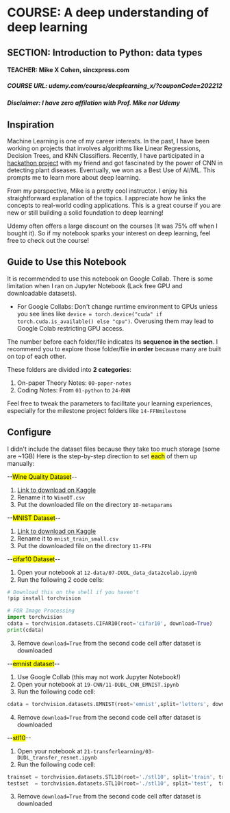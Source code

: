 # COURSE: A deep understanding of deep learning

## SECTION: Introduction to Python: data types

#### TEACHER: Mike X Cohen, sincxpress.com

##### COURSE URL: udemy.com/course/deeplearning_x/?couponCode=202212

##### Disclaimer: I have zero affilation with Prof. Mike nor Udemy

## Inspiration

Machine Learning is one of my career interests. In the past, I have been working on projects that involves algorithms like Linear Regressions, Decision Trees, and KNN Classifiers. Recently, I have participated in a [hackathon project](https://devpost.com/software/farmer-vision) with my friend and got fascinated by the power of CNN in detecting plant diseases. Eventually, we won as a Best Use of AI/ML. This prompts me to learn more about deep learning.

From my perspective, Mike is a pretty cool instructor. I enjoy his straightforward explanation of the topics. I appreciate how he links the concepts to real-world coding applications. This is a great course if you are new or still building a solid foundation to deep learning!

Udemy often offers a large discount on the courses (It was 75% off when I bought it). So if my notebook sparks your interest on deep learning, feel free to check out the course!

## Guide to Use this Notebook

It is recommended to use this notebook on Google Collab. There is some limitation when I ran on Jupyter Notebook (Lack free GPU and downloadable datasets).

- For Google Collabs: Don't change runtime environment to GPUs unless you see lines like `device = torch.device("cuda" if torch.cuda.is_available() else "cpu")`. Overusing them may lead to Google Colab restricting GPU access.

The number before each folder/file indicates its **sequence in the section**. I recommend you to explore those folder/file **in order** because many are built on top of each other.

These folders are divided into **2 categories**:

1. On-paper Theory Notes: `00-paper-notes`
2. Coding Notes: From `01-python` to `24-RNN`

Feel free to tweak the parameters to facilltate your learning experiences, especially for the milestone project folders like `14-FFNmilestone`

## Configure

I didn't include the dataset files because they take too much storage (some are ~1GB)
Here is the step-by-step direction to set <mark>each</mark> of them up manually:

--<mark>Wine Quality Dataset</mark>--

1. [Link to download on Kaggle](https://www.kaggle.com/datasets/yasserh/wine-quality-dataset)
2. Rename it to `WineQT.csv`
3. Put the downloaded file on the directory `10-metaparams`

--<mark>MNIST Dataset</mark>--

1. [Link to download on Kaggle](https://www.kaggle.com/datasets/oddrationale/mnist-in-csv?select=mnist_train.csv)
2. Rename it to `mnist_train_small.csv`
3. Put the downloaded file on the directory `11-FFN`

--<mark>cifar10 Dataset</mark>--

1. Open your notebook at `12-data/07-DUDL_data_data2colab.ipynb`
2. Run the following 2 code cells:

```python
# Download this on the shell if you haven't
!pip install torchvision
```

```python
# FOR Image Processing
import torchvision
cdata = torchvision.datasets.CIFAR10(root='cifar10', download=True)
print(cdata)
```

3. Remove `download=True` from the second code cell after dataset is downloaded

--<mark>emnist dataset</mark>--

1. Use Google Collab (this may not work Jupyter Notebook!)
2. Open your notebook at `19-CNN/11-DUDL_CNN_EMNIST.ipynb`
3. Run the following code cell:

```python
cdata = torchvision.datasets.EMNIST(root='emnist',split='letters', download=True)
```

4. Remove `download=True` from the second code cell after dataset is downloaded

--<mark>stl10</mark>--

1. Open your notebook at `21-transferlearning/03-DUDL_transfer_resnet.ipynb`
2. Run the following code cell:

```python
trainset = torchvision.datasets.STL10(root='./stl10', split='train', transform=transform, download=True)
testset  = torchvision.datasets.STL10(root='./stl10', split='test',  transform=transform)
```

3. Remove `download=True` from the second code cell after dataset is downloaded
